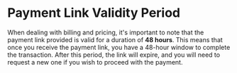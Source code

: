 # Payment Link Validity Period

When dealing with billing and pricing, it's important to note that the payment link provided is valid for a duration of **48 hours**. This means that once you receive the payment link, you have a 48-hour window to complete the transaction. After this period, the link will expire, and you will need to request a new one if you wish to proceed with the payment.